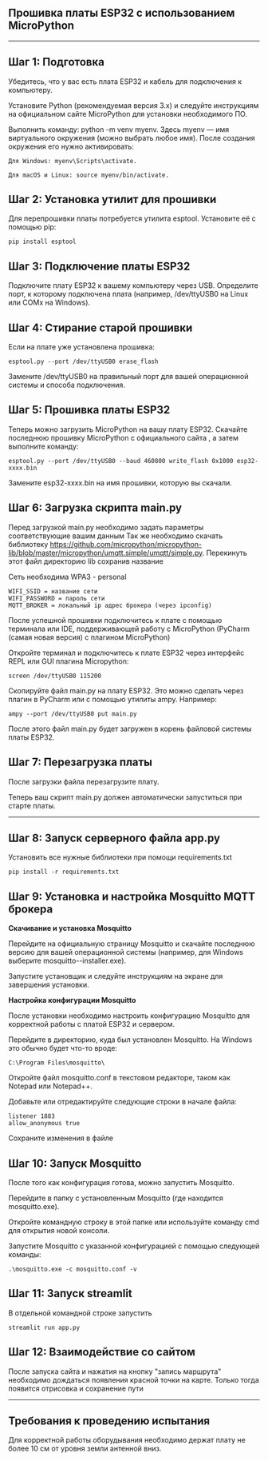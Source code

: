 
Прошивка платы ESP32 с использованием MicroPython
-----
-----
Шаг 1: Подготовка
-----

Убедитесь, что у вас есть плата ESP32 и кабель для подключения к компьютеру.

Установите Python (рекомендуемая версия 3.x) и следуйте инструкциям на официальном сайте MicroPython
 для установки необходимого ПО.

Выполнить команду: python -m venv myenv. Здесь myenv — имя виртуального окружения (можно выбрать любое имя).
После создания окружения его нужно активировать:
```
Для Windows: myenv\Scripts\activate.

Для macOS и Linux: source myenv/bin/activate.
```
Шаг 2: Установка утилит для прошивки
-----
Для перепрошивки платы потребуется утилита esptool. Установите её с помощью pip:
```
pip install esptool
```
Шаг 3: Подключение платы ESP32
-----
Подключите плату ESP32 к вашему компьютеру через USB. Определите порт, к которому подключена плата (например, /dev/ttyUSB0 на Linux или COMx на Windows).

Шаг 4: Стирание старой прошивки 
-----
Если на плате уже установлена прошивка:
```
esptool.py --port /dev/ttyUSB0 erase_flash
```

Замените /dev/ttyUSB0 на правильный порт для вашей операционной системы и способа подключения.

Шаг 5: Прошивка платы ESP32
-----

Теперь можно загрузить MicroPython на вашу плату ESP32. Скачайте последнюю прошивку MicroPython с официального сайта
, а затем выполните команду:
```
esptool.py --port /dev/ttyUSB0 --baud 460800 write_flash 0x1000 esp32-xxxx.bin
```

Замените esp32-xxxx.bin на имя прошивки, которую вы скачали.

Шаг 6: Загрузка скрипта main.py
-----
Перед загрузкой main.py необходимо задать параметры соответствующие вашим данным Так же необходимо скачать библиотеку https://github.com/micropython/micropython-lib/blob/master/micropython/umqtt.simple/umqtt/simple.py. Перекинуть этот файл директорию lib сохранив название

Сеть необходима WPA3 - personal
~~~
WIFI_SSID = название сети
WIFI_PASSWORD = пароль сети
MQTT_BROKER = локальный ip адрес брокера (через ipconfig)
~~~

После успешной прошивки подключитесь к плате с помощью терминала или IDE, поддерживающей работу с MicroPython (PyCharm (самая новая версия) с плагином MicroPython)

Откройте терминал и подключитесь к плате ESP32 через интерфейс REPL или GUI плагина Micropython:
```
screen /dev/ttyUSB0 115200
```

Скопируйте файл main.py на плату ESP32. Это можно сделать через плагин в PyCharm или с помощью утилиты ampy. Например:
```
ampy --port /dev/ttyUSB0 put main.py
```

После этого файл main.py будет загружен в корень файловой системы платы ESP32.

Шаг 7: Перезагрузка платы
-----
После загрузки файла перезагрузите плату.

Теперь ваш скрипт main.py должен автоматически запуститься при старте платы.

---
Шаг 8: Запуск серверного файла app.py
---
Установить все нужные библиотеки при помощи requirements.txt
```
pip install -r requirements.txt
```

Шаг 9: Установка и настройка Mosquitto MQTT брокера
---
**Скачивание и установка Mosquitto**

Перейдите на официальную страницу Mosquitto
 и скачайте последнюю версию для вашей операционной системы (например, для Windows выберите mosquitto-<version>-installer.exe).

Запустите установщик и следуйте инструкциям на экране для завершения установки.

**Настройка конфигурации Mosquitto**

После установки необходимо настроить конфигурацию Mosquitto для корректной работы с платой ESP32 и сервером.

Перейдите в директорию, куда был установлен Mosquitto. На Windows это обычно будет что-то вроде:

~~~
C:\Program Files\mosquitto\
~~~

Откройте файл mosquitto.conf в текстовом редакторе, таком как Notepad или Notepad++.

Добавьте или отредактируйте следующие строки в начале файла:
```
listener 1883
allow_anonymous true
```
Сохраните изменения в файле

Шаг 10: Запуск Mosquitto
---
После того как конфигурация готова, можно запустить Mosquitto.

Перейдите в папку с установленным Mosquitto (где находится mosquitto.exe).

Откройте командную строку в этой папке или используйте команду cmd для открытия новой консоли.

Запустите Mosquitto с указанной конфигурацией с помощью следующей команды:

~~~
.\mosquitto.exe -c mosquitto.conf -v
~~~

Шаг 11: Запуск streamlit
---
В отдельной командной строке запустить 
```
streamlit run app.py
```

Шаг 12: Взаимодействие со сайтом
---
После запуска сайта и нажатия на кнопку "запись маршрута" необходимо дождаться появления красной точки на карте. Только тогда появится отрисовка и сохранение пути 

----
Требования к проведению испытания
---
Для корректной работы оборудывания необходимо держат плату не более 10 см от уровня земли антенной вниз.  